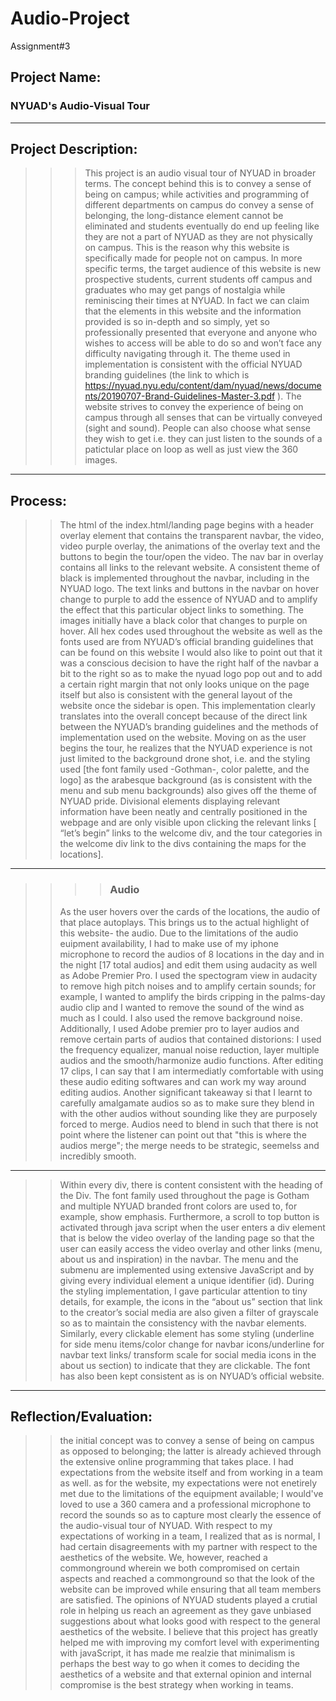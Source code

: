 # Audio-Project
Assignment#3
## Project Name:
### NYUAD's Audio-Visual Tour


--------------------------------------------------------------------------------------------------------------------------------------------------------------------------------------

## Project Description: 

>>>This project is an audio visual tour of NYUAD in broader terms. The concept behind this is to convey a sense of being on campus; while activities and programming of different departments on campus do convey a sense of belonging, the long-distance element cannot be eliminated and students eventually do end up feeling like they are not a part of NYUAD as they are not physically on campus. This is the reason why this website is specifically made for people not on campus. In more specific terms, the target audience of this website is new prospective students, current students off campus and graduates who may get pangs of nostalgia while reminiscing their times at NYUAD. In fact we can claim that the elements in this website and the information provided is so in-depth and so simply, yet so professionally presented that everyone and anyone who wishes to access will be able to do so and won’t face any difficulty navigating through it. The theme used in implementation is consistent with the official NYUAD branding guidelines (the link to which is https://nyuad.nyu.edu/content/dam/nyuad/news/documents/20190707-Brand-Guidelines-Master-3.pdf ). The website strives to convey the experience of being on campus through all senses that can be virtually conveyed (sight and  sound). People can also choose what sense they wish to get i.e. they can just listen to the sounds of a patictular place on loop as well as just view the 360 images.  

--------------------------------------------------------------------------------------------------------------------------------------------------------------------------------------

## Process: 
>>The html of the index.html/landing page begins with a header overlay element that contains the transparent navbar, the video, video purple overlay, the animations of the overlay text and the buttons to begin the tour/open the video. The nav bar in overlay contains all links to the relevant website. A consistent theme of black is implemented throughout the navbar, including in the NYUAD logo. The text links and buttons in the navbar on hover change to purple to add the essence of NYUAD and to amplify the effect that this particular object links to something. The images initially have a black color that changes to purple on hover. All hex codes used throughout the website as well as the fonts used are from NYUAD’s official branding guidelines that can be found on this website 
I would also like to point out that it was  a conscious decision to have the right half of the navbar a bit to the right so as to make the nyuad logo pop out and to add a certain right margin that not only looks unique on the page itself but also is consistent with the general layout of the website once the sidebar is open. 
>>This implementation clearly translates into the overall concept because of the direct link between the NYUAD’s branding guidelines and the methods of implementation used on the website. Moving on as the user begins the tour, he realizes that the NYUAD experience is not just limited to the background drone shot, i.e. and the styling used [the font family used -Gothman-, color palette, and the logo] as the arabesque background (as is consistent with the menu and sub menu backgrounds) also gives off the theme of NYUAD pride. Divisional elements displaying relevant information have been neatly and centrally positioned in the webpage and are only visible upon clicking the relevant links [ “let’s begin” links to the welcome div, and the tour categories in the welcome div link to the divs containing the maps for the locations].

---------------------------------------------------------------------------------------------------------------------------------------------------------------------------------------

>>>>###  Audio
>>As the user hovers over the cards of the locations, the audio of that place autoplays. This brings us to the actual highlight of this website- the audio. Due to the limitations of the audio euipment availability, I had to make use of my iphone microphone to record the audios of 8 locations in the day and in the night [17 total audios] and edit them using audacity as well as Adobe Premier Pro. I used the spectogram view in audacity to remove high pitch noises and to amplify certain sounds; for example, I wanted to amplify the birds cripping in the palms-day audio clip and I wanted to remove the sound of the wind as much as I could. I also used the remove background noise. Additionally, I used Adobe premier pro to layer audios and remove certain parts of audios that contained distorions: I used the frequency equalizer, manual noise reduction, layer multiple audios and the smooth/harmonize audio functions. After editing 17 clips, I can say that  I am intermediatly comfortable with using these audio editing softwares and can work my way around editing audios. Another significant takeaway si that I learnt to carefully amalgamate audios so as to make sure they blend in with the other audios without sounding like they are purposely forced to merge. Audios need to blend in such that there is not point where the listener can point out that "this is where the audios merge"; the merge needs to be strategic, seemelss and incredibly smooth. 

---------------------------------------------------------------------------------------------------------------------------------------------------------------------------------------

>>Within every div, there is content consistent with the heading of the Div. The font family used throughout the page is Gotham and multiple NYUAD branded front colors are used to, for example, show emphasis. Furthermore, a scroll to top button is activated through java script when the user enters a div element that is below the video overlay of the landing page so that the user can easily access the video overlay and other links (menu, about us and inspiration) in the navbar. The menu and the submenu are implemented using extensive JavaScript and by giving every individual element a unique identifier (id). During the styling implementation, I gave particular attention to tiny details, for example, the icons in the “about us” section that link to the creator’s social media are also given a filter of grayscale so as to maintain the consistency with the navbar elements. Similarly, every clickable element has some styling (underline for side menu items/color change for navbar icons/underline for navbar text links/ transform scale for social media icons in the about us section) to indicate that they are clickable. The font has also been kept consistent as is on NYUAD’s official website. 

---------------------------------------------------------------------------------------------------------------------------------------------------------------------------------------
## Reflection/Evaluation: 

>> the initial concept was to convey a sense of being on campus as opposed to belonging; the latter is already achieved through the extensive online programming that takes place. I had expectations from the website itself and from working in a team as well. as for the website, my expectations were not enetirely met due to the limitations of the equipment available; I would've loved to use a 360 camera and a professional microphone to record the sounds so as to capture most clearly the essence of the audio-visual tour of NYUAD. With respect to my expectations of working in a team, I realized that as is normal, I had certain disagreements with my partner with respect to the aesthetics of the website. We, however, reached a commonground wherein we both compromised on certain aspects and reached a commonground so that the look of the website can be improved while ensuring that all team members are satisfied. The opinions of NYUAD students played a crutial role in helping us reach an agreement as they gave unbiased suggestions about what looks good with respect to the general aesthetics of the website. I believe that this project has greatly helped me with improving my comfort level with experimenting with javaScript, it has made me realzie that minimalism is perhaps the best way to go when it comes to deciding the aesthetics of a website and that external opinion and internal compromise is the best strategy when working in teams. 
